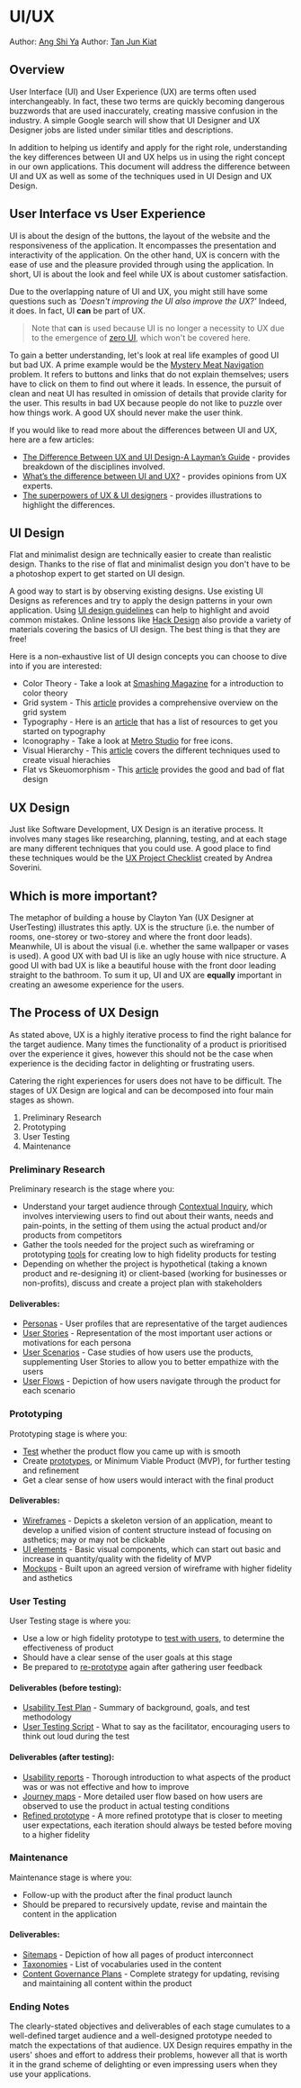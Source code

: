 # UI/UX

Author: [Ang Shi Ya](https://github.com/AngShiYa)
Author: [Tan Jun Kiat](https://github.com/junkiattan)

## Overview

User Interface (UI) and User Experience (UX) are terms often used interchangeably. In fact, these two terms are quickly becoming dangerous buzzwords that are used inaccurately, creating massive confusion in the industry. A simple Google search will show that UI Designer and UX Designer jobs are listed under similar titles and descriptions. 

In addition to helping us identify and apply for the right role, understanding the key differences between UI and UX helps us in using the right concept in our own applications. This document will address the difference between UI and UX as well as some of the techniques used in UI Design and UX Design.

## User Interface vs User Experience

UI is about the design of the buttons, the layout of the website and the responsiveness of the application. It encompasses the presentation and interactivity of the application. On the other hand, UX is concern with the ease of use and the pleasure provided through using the application. In short, UI is about the look and feel while UX is about customer satisfaction.

Due to the overlapping nature of UI and UX, you might still have some questions such as *'Doesn't improving the UI also improve the UX?'* Indeed, it does. In fact, UI **can** be part of UX.

> Note that **can** is used because UI is no longer a necessity to UX due to the emergence of [zero UI](http://blog.careerfoundry.com/ui-design/what-is-zero-ui), which won't be covered here.

To gain a better understanding, let's look at real life examples of good UI but bad UX. A prime example would be the [Mystery Meat Navigation](https://www.techinasia.com/talk/material-design-mystery-meat-navigation-problem) problem. It refers to buttons and links that do not explain themselves; users have to click on them to find out where it leads. In essence, the pursuit of clean and neat UI has resulted in omission of details that provide clarity for the user. This results in bad UX because people do not like to puzzle over how things work. A good UX should never make the user think.

If you would like to read more about the differences between UI and UX, here are a few articles:

* [The Difference Between UX and UI Design-A Layman’s Guide](http://blog.careerfoundry.com/ui-design/the-difference-between-ux-and-ui-design-a-laymans-guide/) - provides breakdown of the disciplines involved.
* [What’s the difference between UI and UX?](https://www.usertesting.com/blog/2016/04/27/ui-vs-ux/) - provides opinions from UX experts.
* [The superpowers of UX & UI designers](https://www.ymedialabs.com/ux-vs-ui/) - provides illustrations to highlight the differences.

## UI Design

Flat and minimalist design are technically easier to create than realistic design. Thanks to the rise of flat and minimalist design you don't have to be a photoshop expert to get started on UI design. 

A good way to start is by observing existing designs. Use existing UI Designs as references and try to apply the design patterns in your own application. Using [UI design guidelines](http://www.goodui.org/) can help to highlight and avoid common mistakes. Online lessons like [Hack Design](https://hackdesign.org/lessons#graphic-design-principles) also provide a variety of materials covering the basics of UI design. The best thing is that they are free!

Here is a non-exhaustive list of UI design concepts you can choose to dive into if you are interested:
* Color Theory - Take a look at [Smashing Magazine](https://www.smashingmagazine.com/2010/01/color-theory-for-designers-part-1-the-meaning-of-color/) for a introduction to color theory
* Grid system - This [article](https://webdesign.tutsplus.com/articles/a-comprehensive-introduction-to-grids-in-web-design--cms-26521) provides a comprehensive overview on the grid system
* Typography - Here is an [article](https://www.springboard.com/blog/best-resources-typography-design-online/) that has a list of resources to get you started on typography
* Iconography - Take a look at [Metro Studio](https://www.syncfusion.com/downloads/metrostudio) for free icons.
* Visual Hierarchy - This [article](https://www.awwwards.com/understanding-web-ui-visual-hierarchy.html) covers the different techniques used to create visual hierachies
* Flat vs Skeuomorphism - This [article](http://www.webinsation.com/flat-design-some-good-some-bad/) provides the good and bad of flat design

## UX Design

Just like Software Development, UX Design is an iterative process. It involves many stages like researching, planning, testing, and at each stage are many different techniques that you could use. A good place to find these techniques would be the [UX Project Checklist](https://uxchecklist.github.io/) created by Andrea Soverini.

## Which is more important?

The metaphor of building a house by Clayton Yan (UX Designer at UserTesting) illustrates this aptly. UX is the structure (i.e. the number of rooms, one-storey or two-storey and where the front door leads). Meanwhile, UI is about the visual (i.e. whether the same wallpaper or vases is used). A good UX with bad UI is like an ugly house with nice structure. A good UI with bad UX is like a beautiful house with the front door leading straight to the bathroom. To sum it up, UI and UX are **equally** important in creating an awesome experience for the users. 

## The Process of UX Design

As stated above, UX is a highly iterative process to find the right balance for the target audience. Many times the functionality of a product is prioritised over the experience it gives, however this should not be the case when experience is the deciding factor in delighting or frustrating users.

Catering the right experiences for users does not have to be difficult. The stages of UX Design are logical and can be decomposed into four main stages as shown.
1. Preliminary Research
2. Prototyping
3. User Testing
4. Maintenance

### Preliminary Research
Preliminary research is the stage where you:
  * Understand your target audience through [Contextual Inquiry](http://www.usabilitybok.org/contextual-inquiry), which involves interviewing users to find out about their wants, needs and pain-points, in the setting of them using the actual product and/or products from competitors
  * Gather the tools needed for the project such as wireframing or prototyping [tools](https://medium.com/@Mockplus/the-10-best-wireframing-and-prototyping-tools-for-designers-a808e81ecadf) for creating low to high fidelity products for testing
  * Depending on whether the project is hypothetical (taking a known product and re-designing it) or client-based (working for businesses or non-profits), discuss and create a project plan with stakeholders

#### Deliverables:
  * [Personas](https://static1.squarespace.com/static/519deddfe4b07b846eef9842/55915575e4b0a919cf5a0da5/55a5b693e4b0576c4f936a78/1436923548676/11_all_with_eps_brands.jpg?format=750w) - User profiles that are representative of the target audiences
  * [User Stories](https://i.pinimg.com/originals/00/ac/37/00ac379ca5b9c28de3d56bdea4580e2e.jpg) - Representation of the most important user actions or motivations for each persona
  * [User Scenarios](http://www.davedoyle.com/prof/portfolio/images/large/petcare_scenario.gif) - Case studies of how users use the products, supplementing User Stories to allow you to better empathize with the users
  * [User Flows](https://cdn-images-1.medium.com/max/1600/0*aO_6rai_fTnSe5rh.) - Depiction of how users navigate through the product for each scenario
  
### Prototyping
Prototyping stage is where you:
  * [Test](https://usabilitygeek.com/usability-testing-prototypes/) whether the product flow you came up with is smooth
  * Create [prototypes](https://www.mockplus.com/blog/post/wireframe-mockup-prototype-selection-of-prototyping-tools), or Minimum Viable Product (MVP), for further testing and refinement
  * Get a clear sense of how users would interact with the final product
  
#### Deliverables:
  * [Wireframes](https://wireframesketcher.com/samples/YouTube.png) - Depicts a skeleton version of an application, meant to develop a unified vision of content structure instead of focusing on asthetics; may or may not be clickable
  * [UI elements](https://thumbs.dreamstime.com/z/flat-ui-design-elements-set-icons-buttons-progress-bars-vector-illustration-light-colors-33417705.jpg) - Basic visual components, which can start out basic and increase in quantity/quality with the fidelity of MVP
  * [Mockups](https://i0.wp.com/brandhorse.com/wp-content/uploads/2016/01/EZ-Frabic-Mobile-App-UX-UI-Design.jpg?resize=960%2C750) - Built upon an agreed version of wireframe with higher fidelity and asthetics
  
### User Testing
User Testing stage is where you:
  * Use a low or high fidelity prototype to [test with users](http://www.uxbooth.com/articles/usability-testing-dont-guess-test/), to determine the effectiveness of product
  * Should have a clear sense of the user goals at this stage
  * Be prepared to [re-prototype](https://www.interaction-design.org/literature/article/design-iteration-brings-powerful-results-so-do-it-again-designer) again after gathering user feedback
  
#### Deliverables (before testing):
  * [Usability Test Plan](https://www.smileycat.com/wp-content/uploads/2016/05/usability-test-plan-dashboard.png) - Summary of background, goals, and test methodology
  * [User Testing Script](http://www.ariadne.ac.uk/images/issue62-loureiroKoechlin/CeciliaLoureiroKoechlin-03-small.gif) - What to say as the facilitator, encouraging users to think out loud during the test
  
#### Deliverables (after testing):
  * [Usability reports](https://image.slidesharecdn.com/january2012nhupa-120206210831-phpapp02/95/delivering-results-how-do-you-report-user-research-findings-18-728.jpg?cb=1374224669) - Thorough introduction to what aspects of the product was or was not effective and how to improve
  * [Journey maps](https://cdn-images-1.medium.com/max/1600/1*jAfZXNWAx50fWEvoF-eWLw.png) - More detailed user flow based on how users are observed to use the product in actual testing conditions
  * [Refined prototype](https://cdn-images-1.medium.com/max/1600/1*8qPOD1DG19Kj2sfJkTk3Eg.png) - A more refined prototype that is closer to meeting user expectations, each iteration should always be tested before moving to a higher fidelity
  
### Maintenance
Maintenance stage is where you:
  * Follow-up with the product after the final product launch
  * Should be prepared to recursively update, revise and maintain the content in the application
  
#### Deliverables:
  * [Sitemaps](http://www.kristenjoybaker.com/uploads/1/3/7/6/13760055/3563790_orig.jpg) - Depiction of how all pages of product interconnect
  * [Taxonomies](http://blog.fuzzymath.com/wp-content/uploads/2015/09/UCAN_Taxonomy-1024x775.png) - List of vocabularies used in the content
  * [Content Governance Plans](https://image.slidesharecdn.com/contentstrategyin2015-150706154016-lva1-app6891/95/slide-43-1024.jpg) - Complete strategy for updating, revising and maintaining all content within the product
  
### Ending Notes
The clearly-stated objectives and deliverables of each stage cumulates to a well-defined target audience and a well-designed prototype needed to match the expectations of that audience. UX Design requires empathy in the users' shoes and effort to address their problems, however all that is worth it in the grand scheme of delighting or even impressing users when they use your applications.
  
